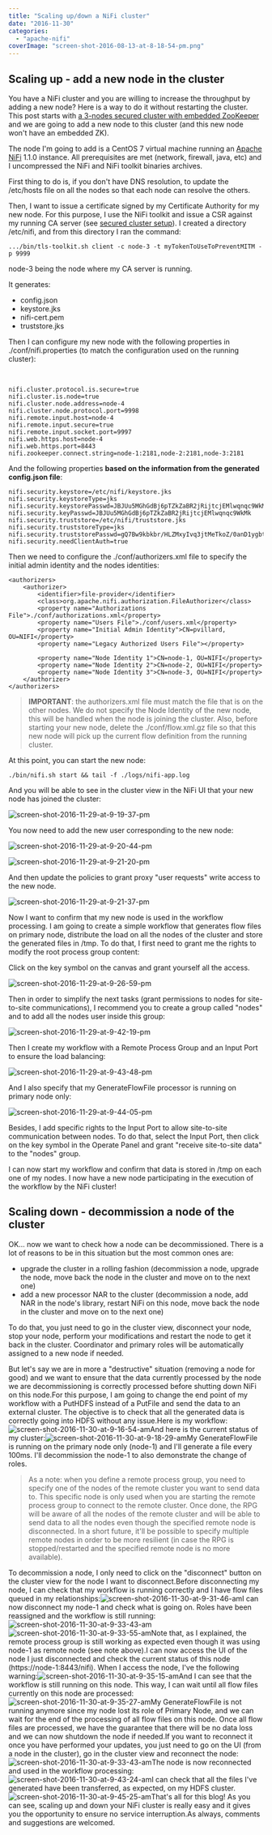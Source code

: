 ```yaml
---
title: "Scaling up/down a NiFi cluster"
date: "2016-11-30"
categories: 
  - "apache-nifi"
coverImage: "screen-shot-2016-08-13-at-8-18-54-pm.png"
---
```


## Scaling up - add a new node in the cluster

You have a NiFi cluster and you are willing to increase the throughput by adding a new node? Here is a way to do it without restarting the cluster. This post starts with [a 3-nodes secured cluster with embedded ZooKeeper](https://pierrevillard.com/2016/11/29/apache-nifi-1-1-0-secured-cluster-setup/) and we are going to add a new node to this cluster (and this new node won't have an embedded ZK).

The node I'm going to add is a CentOS 7 virtual machine running an [Apache NiFi](https://nifi.apache.org/) 1.1.0 instance. All prerequisites are met (network, firewall, java, etc) and I uncompressed the NiFi and NiFi toolkit binaries archives.

First thing to do is, if you don't have DNS resolution, to update the /etc/hosts file on all the nodes so that each node can resolve the others.

Then, I want to issue a certificate signed by my Certificate Authority for my new node. For this purpose, I use the NiFi toolkit and issue a CSR against my running CA server (see [secured cluster setup](http://pierrevillard.com/2016/11/29/apache-nifi-1-1-0-secured-cluster-setup/)). I created a directory /etc/nifi, and from this directory I ran the command:

```
.../bin/tls-toolkit.sh client -c node-3 -t myTokenToUseToPreventMITM -p 9999
```

node-3 being the node where my CA server is running.

It generates:

- config.json
- keystore.jks
- nifi-cert.pem
- truststore.jks

Then I can configure my new node with the following properties in ./conf/nifi.properties (to match the configuration used on the running cluster):

 

```
nifi.cluster.protocol.is.secure=true
nifi.cluster.is.node=true
nifi.cluster.node.address=node-4
nifi.cluster.node.protocol.port=9998
nifi.remote.input.host=node-4
nifi.remote.input.secure=true
nifi.remote.input.socket.port=9997
nifi.web.https.host=node-4
nifi.web.https.port=8443
nifi.zookeeper.connect.string=node-1:2181,node-2:2181,node-3:2181
```

And the following properties **based on the information from the generated config.json file**:

```
nifi.security.keystore=/etc/nifi/keystore.jks
nifi.security.keystoreType=jks
nifi.security.keystorePasswd=JBJUu5MGhGdBj6pTZkZaBR2jRijtcjEMlwqnqc9WkMk
nifi.security.keyPasswd=JBJUu5MGhGdBj6pTZkZaBR2jRijtcjEMlwqnqc9WkMk
nifi.security.truststore=/etc/nifi/truststore.jks
nifi.security.truststoreType=jks
nifi.security.truststorePasswd=gQ7Bw9kbkbr/HLZMxyIvq3jtMeTkoZ/0anD1ygbtSt0
nifi.security.needClientAuth=true
```

Then we need to configure the ./conf/authorizers.xml file to specify the initial admin identity and the nodes identities:

```
<authorizers>
    <authorizer>
        <identifier>file-provider</identifier>
        <class>org.apache.nifi.authorization.FileAuthorizer</class>
        <property name="Authorizations File">./conf/authorizations.xml</property>
        <property name="Users File">./conf/users.xml</property>
        <property name="Initial Admin Identity">CN=pvillard, OU=NIFI</property>
        <property name="Legacy Authorized Users File"></property>

        <property name="Node Identity 1">CN=node-1, OU=NIFI</property>
        <property name="Node Identity 2">CN=node-2, OU=NIFI</property>
        <property name="Node Identity 3">CN=node-3, OU=NIFI</property>
    </authorizer>
</authorizers>
```

> **IMPORTANT**: the authorizers.xml file must match the file that is on the other nodes. We do not specify the Node Identity of the new node, this will be handled when the node is joining the cluster. Also, before starting your new node, delete the ./conf/flow.xml.gz file so that this new node will pick up the current flow definition from the running cluster.

At this point, you can start the new node:

```
./bin/nifi.sh start && tail -f ./logs/nifi-app.log
```

And you will be able to see in the cluster view in the NiFi UI that your new node has joined the cluster:

![screen-shot-2016-11-29-at-9-19-37-pm](images/screen-shot-2016-11-29-at-9-19-37-pm.png)

You now need to add the new user corresponding to the new node:

![screen-shot-2016-11-29-at-9-20-44-pm](images/screen-shot-2016-11-29-at-9-20-44-pm.png)

![screen-shot-2016-11-29-at-9-21-20-pm](images/screen-shot-2016-11-29-at-9-21-20-pm.png)

And then update the policies to grant proxy "user requests" write access to the new node.

![screen-shot-2016-11-29-at-9-21-37-pm](images/screen-shot-2016-11-29-at-9-21-37-pm.png)

Now I want to confirm that my new node is used in the workflow processing. I am going to create a simple workflow that generates flow files on primary node, distribute the load on all the nodes of the cluster and store the generated files in /tmp. To do that, I first need to grant me the rights to modify the root process group content:

Click on the key symbol on the canvas and grant yourself all the access.

![screen-shot-2016-11-29-at-9-26-59-pm](images/screen-shot-2016-11-29-at-9-26-59-pm.png)

Then in order to simplify the next tasks (grant permissions to nodes for site-to-site communications), I recommend you to create a group called "nodes" and to add all the nodes user inside this group:

![screen-shot-2016-11-29-at-9-42-19-pm](images/screen-shot-2016-11-29-at-9-42-19-pm.png)

Then I create my workflow with a Remote Process Group and an Input Port to ensure the load balancing:

![screen-shot-2016-11-29-at-9-43-48-pm](images/screen-shot-2016-11-29-at-9-43-48-pm.png)

And I also specify that my GenerateFlowFile processor is running on primary node only:

![screen-shot-2016-11-29-at-9-44-05-pm](https://pierrevillarddotcom.files.wordpress.com/2016/11/screen-shot-2016-11-29-at-9-44-05-pm.png?w=2720)

Besides, I add specific rights to the Input Port to allow site-to-site communication between nodes. To do that, select the Input Port, then click on the key symbol in the Operate Panel and grant "receive site-to-site data" to the "nodes" group.

I can now start my workflow and confirm that data is stored in /tmp on each one of my nodes. I now have a new node participating in the execution of the workflow by the NiFi cluster!

## Scaling down - decommission a node of the cluster

OK... now we want to check how a node can be decommissioned. There is a lot of reasons to be in this situation but the most common ones are:

- upgrade the cluster in a rolling fashion (decommission a node, upgrade the node, move back the node in the cluster and move on to the next one)
- add a new processor NAR to the cluster (decommission a node, add NAR in the node's library, restart NiFi on this node, move back the node in the cluster and move on to the next one)

To do that, you just need to go in the cluster view, disconnect your node, stop your node, perform your modifications and restart the node to get it back in the cluster. Coordinator and primary roles will be automatically assigned to a new node if needed.

But let's say we are in more a "destructive" situation (removing a node for good) and we want to ensure that the data currently processed by the node we are decommissioning is correctly processed before shutting down NiFi on this node.For this purpose, I am going to change the end point of my workflow with a PutHDFS instead of a PutFile and send the data to an external cluster. The objective is to check that all the generated data is correctly going into HDFS without any issue.Here is my workflow:![screen-shot-2016-11-30-at-9-16-54-am](images/screen-shot-2016-11-30-at-9-16-54-am.png)And here is the current status of my cluster:![screen-shot-2016-11-30-at-9-18-29-am](images/screen-shot-2016-11-30-at-9-18-29-am.png)My GenerateFlowFile is running on the primary node only (node-1) and I'll generate a file every 100ms. I'll decommission the node-1 to also demonstrate the change of roles.

> As a note: when you define a remote process group, you need to specify one of the nodes of the remote cluster you want to send data to. This specific node is only used when you are starting the remote process group to connect to the remote cluster. Once done, the RPG will be aware of all the nodes of the remote cluster and will be able to send data to all the nodes even though the specified remote node is disconnected. In a short future, it'll be possible to specify multiple remote nodes in order to be more resilient (in case the RPG is stopped/restarted and the specified remote node is no more available).

To decommission a node, I only need to click on the "disconnect" button on the cluster view for the node I want to disconnect.Before disconnecting my node, I can check that my workflow is running correctly and I have flow files queued in my relationships:![screen-shot-2016-11-30-at-9-31-46-am](images/screen-shot-2016-11-30-at-9-31-46-am.png)I can now disconnect my node-1 and check what is going on. Roles have been reassigned and the workflow is still running:![screen-shot-2016-11-30-at-9-33-43-am](images/screen-shot-2016-11-30-at-9-33-43-am.png)![screen-shot-2016-11-30-at-9-33-55-am](images/screen-shot-2016-11-30-at-9-33-55-am.png)Note that, as I explained, the remote process group is still working as expected even though it was using node-1 as remote node (see note above).I can now access the UI of the node I just disconnected and check the current status of this node (https://node-1:8443/nifi). When I access the node, I've the following warning:![screen-shot-2016-11-30-at-9-35-15-am](images/screen-shot-2016-11-30-at-9-35-15-am.png)And I can see that the workflow is still running on this node. This way, I can wait until all flow files currently on this node are processed:![screen-shot-2016-11-30-at-9-35-27-am](images/screen-shot-2016-11-30-at-9-35-27-am.png)My GenerateFlowFile is not running anymore since my node lost its role of Primary Node, and we can wait for the end of the processing of all flow files on this node. Once all flow files are processed, we have the guarantee that there will be no data loss and we can now shutdown the node if needed.If you want to reconnect it once you have performed your updates, you just need to go on the UI (from a node in the cluster), go in the cluster view and reconnect the node:![screen-shot-2016-11-30-at-9-33-43-am](images/screen-shot-2016-11-30-at-9-33-43-am.png)The node is now reconnected and used in the workflow processing:![screen-shot-2016-11-30-at-9-43-24-am](images/screen-shot-2016-11-30-at-9-43-24-am.png)I can check that all the files I've generated have been transferred, as expected, on my HDFS cluster.![screen-shot-2016-11-30-at-9-45-25-am](images/screen-shot-2016-11-30-at-9-45-25-am.png)That's all for this blog! As you can see, scaling up and down your NiFi cluster is really easy and it gives you the opportunity to ensure no service interruption.As always, comments and suggestions are welcomed.
